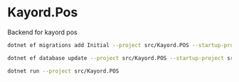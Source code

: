 # Kayord.Pos

Backend for kayord pos

```bash
dotnet ef migrations add Initial --project src/Kayord.POS --startup-project src/Kayord.POS --output-dir Data/Migrations

dotnet ef database update --project src/Kayord.POS --startup-project src/Kayord.POS

dotnet run --project src/Kayord.POS
```
